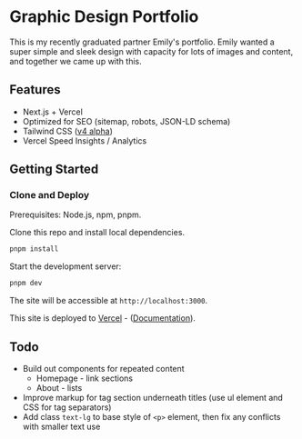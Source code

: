 # Graphic Design Portfolio

This is my recently graduated partner Emily's portfolio. Emily wanted a super simple and sleek design with capacity for lots of images and content, and together we came up with this.

## Features

- Next.js + Vercel
- Optimized for SEO (sitemap, robots, JSON-LD schema)
- Tailwind CSS ([v4 alpha](https://tailwindcss.com/blog/tailwindcss-v4-alpha))
- Vercel Speed Insights / Analytics

## Getting Started

### Clone and Deploy

Prerequisites: Node.js, npm, pnpm.

Clone this repo and install local dependencies.

```bash
pnpm install
```

Start the development server:

```bash
pnpm dev
```

The site will be accessible at `http://localhost:3000`.

This site is deployed to [Vercel](https://vercel.com/templates) - ([Documentation](https://nextjs.org/docs/app/building-your-application/deploying)).

## Todo

- Build out components for repeated content
    - Homepage - link sections
    - About - lists
- Improve markup for tag section underneath titles (use ul element and CSS for tag separators)
- Add class `text-lg` to base style of `<p>` element, then fix any conflicts with smaller text use